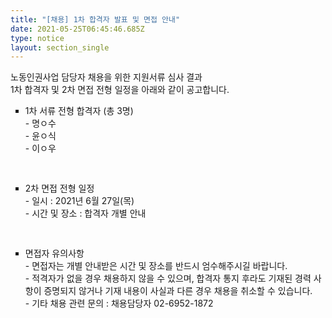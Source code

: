 ```yaml
---
title: "[채용] 1차 합격자 발표 및 면접 안내"
date: 2021-05-25T06:45:46.685Z
type: notice
layout: section_single
---
```

<p>노동인권사업 담당자 채용을 위한 지원서류 심사 결과<br />1차 합격자 및 2차 면접 전형 일정을 아래와 같이 공고합니다.</p>
<ul style="list-style-type: square;">
<li>1차 서류 전형 합격자 (총 3명)<br />- 명ㅇ수<br />- 윤ㅇ식<br />- 이ㅇ우</li>
</ul>
<pre>&nbsp;</pre>
<ul style="list-style-type: square;">
<li>2차 면접 전형 일정<br />- 일시 : 2021년 6월 27일(목)<br />- 시간 및 장소 : 합격자 개별 안내</li>
</ul>
<pre>&nbsp;</pre>
<ul style="list-style-type: square;">
<li>면접자 유의사항<br />- 면접자는 개별 안내받은 시간 및 장소를 반드시 엄수해주시길 바랍니다.<br />- 적격자가 없을 경우 채용하지 않을 수 있으며, 합격자 통지 후라도 기재된 경력 사항이 증명되지 않거나 기재 내용이 사실과 다른 경우 채용을 취소할 수 있습니다.<br />- 기타 채용 관련 문의 : 채용담당자 02-6952-1872</li>
</ul>
<p>&nbsp;</p>
<p>&nbsp;</p>